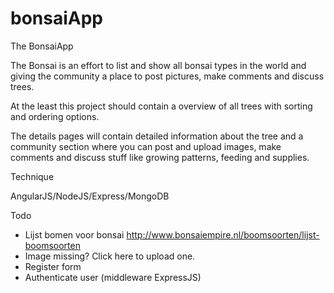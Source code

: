 bonsaiApp
=========



The BonsaiApp


The Bonsai is an effort to list and show all bonsai types in the world and giving the community a place to post pictures, make comments and discuss trees.

At the least this project should contain a overview of all trees with sorting and ordering options.

The details pages will contain detailed information about the tree and a community section where you can post and upload images, make comments and discuss stuff like growing patterns, feeding and supplies.

Technique

AngularJS/NodeJS/Express/MongoDB

Todo

- Lijst bomen voor bonsai http://www.bonsaiempire.nl/boomsoorten/lijst-boomsoorten
- Image missing? Click here to upload one.
- Register form
- Authenticate user (middleware ExpressJS)


